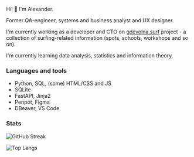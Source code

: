 Hi! 👋 I'm Alexander.

<!--
**alexanderniki/alexanderniki** is a ✨ _special_ ✨ repository because its `README.md` (this file) appears on your GitHub profile.

Here are some ideas to get you started:

- 🔭 I’m currently working on ...
- 🌱 I’m currently learning ...
- 👯 I’m looking to collaborate on ...
- 🤔 I’m looking for help with ...
- 💬 Ask me about ...
- 📫 How to reach me: ...
- 😄 Pronouns: ...
- ⚡ Fun fact: ...
-->

Former QA-engineer, systems and business analyst and UX designer.

I'm currently working as a developer and CTO on [gdevolna.surf](http://gdevolna.surf) project - a collection of surfing-related information (spots, schools, workshops and so on).

I'm currently learning data analysis, statistics and information theory.

### Languages and tools

- Python, SQL, (some) HTML/CSS and JS
- SQLite
- FastAPI, Jinja2
- Penpot, Figma
- DBeaver, VS Code

### Stats
![GitHub Streak](http://github-readme-streak-stats.herokuapp.com?user=alexanderniki)

![Top Langs](https://github-readme-stats.vercel.app/api/top-langs/?username=alexanderniki)
